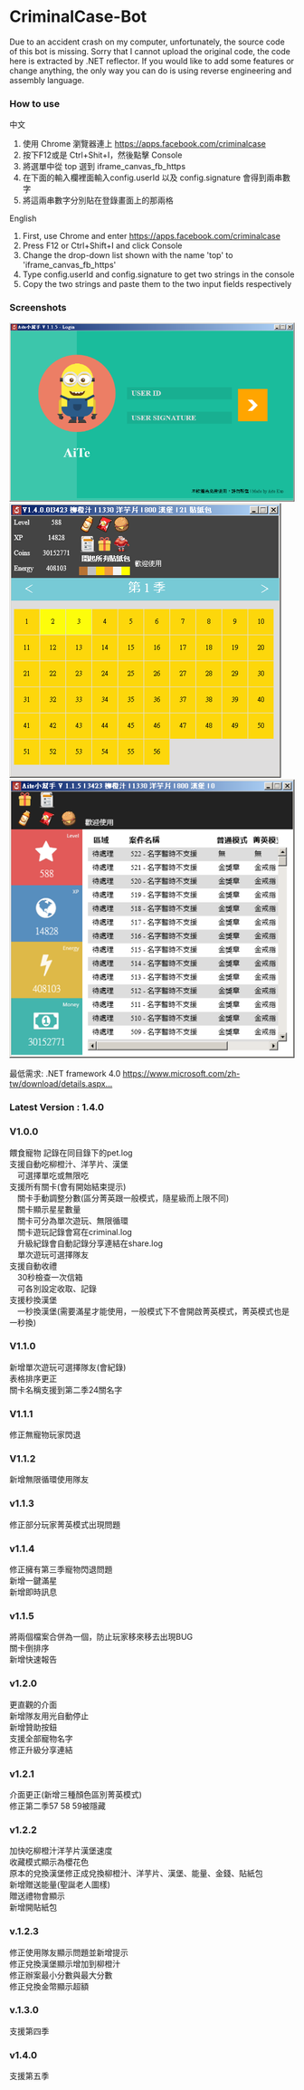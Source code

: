 # CriminalCase-Bot

Due to an accident crash on my computer, unfortunately, the source code of this bot is missing.
Sorry that I cannot upload the original code, the code here is extracted by .NET reflector.
If you would like to add some features or change anything, the only way you can do is using reverse engineering and assembly language.

### How to use
中文  
1. 使用 Chrome 瀏覽器連上 https://apps.facebook.com/criminalcase  
2. 按下F12或是 Ctrl+Shit+I，然後點擊 Console  
3. 將選單中從 top 選到 iframe_canvas_fb_https  
4. 在下面的輸入欄裡面輸入config.userId 以及 config.signature 會得到兩串數字  
5. 將這兩串數字分別貼在登錄畫面上的那兩格  

English
1. First, use Chrome and enter https://apps.facebook.com/criminalcase  
2. Press F12 or Ctrl+Shift+I and click Console
3. Change the drop-down list shown with the name 'top' to 'iframe_canvas_fb_https'
4. Type config.userId and config.signature to get two strings in the console
5. Copy the two strings and paste them to the two input fields respectively

### Screenshots
![](https://github.com/KuoAiTe/CriminalCase_AiteBot/blob/master/Screenshot/1.png)  
![](https://github.com/KuoAiTe/CriminalCase_AiteBot/blob/master/Screenshot/2.png)  
![](https://github.com/KuoAiTe/CriminalCase_AiteBot/blob/master/Screenshot/3.png)  

最低需求: .NET framework 4.0 
https://www.microsoft.com/zh-tw/download/details.aspx…

### Latest Version : 1.4.0

### V1.0.0
餵食寵物
  記錄在同目錄下的pet.log  
支援自動吃柳橙汁、洋芋片、漢堡  
　可選擇單吃或無限吃  
支援所有關卡(會有開始結束提示)  
　關卡手動調整分數(區分菁英跟一般模式，隨星級而上限不同)  
　關卡顯示星星數量  
　關卡可分為單次遊玩、無限循環  
　關卡遊玩記錄會寫在criminal.log  
　升級紀錄會自動記錄分享連結在share.log  
　單次遊玩可選擇隊友  
支援自動收禮  
　30秒檢查一次信箱  
　可各別設定收取、記錄  
支援秒換漢堡  
　一秒換漢堡(需要滿星才能使用，一般模式下不會開啟菁英模式，菁英模式也是一秒換)  
### V1.1.0  
新增單次遊玩可選擇隊友(會紀錄)  
表格排序更正  
關卡名稱支援到第二季24關名字  
### V1.1.1
修正無寵物玩家閃退  
### V1.1.2
新增無限循環使用隊友  
### v1.1.3
修正部分玩家菁英模式出現問題  
### v1.1.4
修正擁有第三季寵物閃退問題  
新增一鍵滿星  
新增即時訊息  
### v1.1.5
將兩個檔案合併為一個，防止玩家移來移去出現BUG  
關卡倒排序  
新增快速報告  
### v1.2.0
更直觀的介面  
新增隊友用光自動停止  
新增贊助按鈕  
支援全部寵物名字  
修正升級分享連結  
### v1.2.1
介面更正(新增三種顏色區別菁英模式)  
修正第二季57 58 59被隱藏  
### v1.2.2
加快吃柳橙汁洋芋片漢堡速度  
收藏模式顯示為櫻花色  
原本的兌換漢堡修正成兌換柳橙汁、洋芋片、漢堡、能量、金錢、貼紙包  
新增贈送能量(聖誕老人圖樣)  
贈送禮物會顯示  
新增開貼紙包  
### v.1.2.3
修正使用隊友顯示問題並新增提示  
修正兌換漢堡顯示增加到柳橙汁  
修正辦案最小分數與最大分數  
修正兌換金幣顯示超額  
### v.1.3.0
支援第四季  
### v1.4.0
支援第五季  
